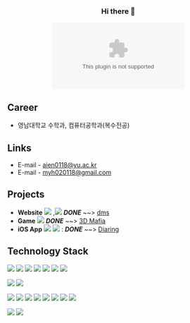 
<div align="center">
  
  ### Hi there 👋
[![hits](https://myhits.vercel.app/api/hit/https%3A%2F%2Fdeku.posstree.com?color=blue&label=hits&size=small)](https://myhits.vercel.app)

</div>
<!--
**IENFI/IENFI** is a ✨ _special_ ✨ repository because its `README.md` (this file) appears on your GitHub profile.

Here are some ideas to get you started:

- 🔭 I’m currently working on ...
- 🌱 I’m currently learning ...
- 👯 I’m looking to collaborate on ...
- 🤔 I’m looking for help with ...
- 💬 Ask me about ...
- 📫 How to reach me: ...
- 😄 Pronouns: ...
- ⚡ Fun fact: ...
-->

## Introduction
[![IENFI's GitHub stats](https://github-readme-stats.vercel.app/api?username=IENFI&hide=contribs,prs&show=prs_merged,prs_merged_percentage&show_icons=true&theme=swift)](https://github.com/IENFI/github-readme-stats)

<!--
테마로 vue, ambient_gradient도 괜찮다
-->

## Career
- 영남대학교 수학과, 컴퓨터공학과(복수전공)

## Links
- E-mail - aien0118@yu.ac.kr
- E-mail - myh020118@gmail.com

## Projects
- **Website** <img src="https://img.shields.io/badge/-000000?style=flat-square&logo=intellijidea&logoColor=white"/> ,<img src="https://img.shields.io/badge/-6DB33F?style=flat-square&logo=spring&logoColor=white"/> ***DONE*** ~~> [dms](https://github.com/IENFI/software) 
- **Game** <img src="https://img.shields.io/badge/-000000?style=flat-square&logo=unity&logoColor=white"/> ***DONE*** ~~> [3D Mafia](https://github.com/IENFI/software)
- **iOS App** <img src="https://img.shields.io/badge/-147EFB?style=flat-square&logo=xcode&logoColor=white"/> <img src="https://img.shields.io/badge/-F05138?style=flat-square&logo=swift&logoColor=white"/> : ***DONE*** ~~> [Diaring](https://github.com/IENFI/Diaring)

## Technology Stack
<img src="https://img.shields.io/badge/-A8B9CC?style=for-the-badge&logo=c&logoColor=white"/> <img src="https://img.shields.io/badge/-00599C?style=for-the-badge&logo=cplusplus&logoColor=white"/> <img src="https://img.shields.io/badge/Spring-6DB33F?style=for-the-badge&logo=spring&logoColor=white"/> <img src="https://img.shields.io/badge/HTML-E34F26?style=for-the-badge&logo=html5&logoColor=white"/> <img src="https://img.shields.io/badge/Python-3776AB?style=for-the-badge&logo=python&logoColor=white"/> <img src="https://img.shields.io/badge/Swift-F05138?style=for-the-badge&logo=swift&logoColor=white"/> <img src="https://img.shields.io/badge/JavaScript-F7DF1E?style=for-the-badge&logo=javascript&logoColor=white"/>

<img src="https://img.shields.io/badge/Linux-FCC624?style=for-the-badge&logo=linux&logoColor=white"/> <img src="https://img.shields.io/badge/Mac-000000?style=for-the-badge&logo=macos&logoColor=white"/>

<img src="https://img.shields.io/badge/MySQL-4479A1?style=for-the-badge&logo=mysql&logoColor=white"/> <img src="https://img.shields.io/badge/Eclipse IDE-2C2255?style=for-the-badge&logo=eclipseide&logoColor=white"/> <img src="https://img.shields.io/badge/VSCode-007ACC?style=for-the-badge&logo=visualstudiocode&logoColor=white"/> <img src="https://img.shields.io/badge/Xcode-147EFB?style=for-the-badge&logo=xcode&logoColor=white"/> <img src="https://img.shields.io/badge/Intellij-000000?style=for-the-badge&logo=intellijidea&logoColor=white"/> <img src="https://img.shields.io/badge/Anaconda-44A833?style=for-the-badge&logo=anaconda&logoColor=white"/> <img src="https://img.shields.io/badge/VirtualBox-183A61?style=for-the-badge&logo=virtualbox&logoColor=white"/> <img src="https://img.shields.io/badge/Unity-000000?style=for-the-badge&logo=unity&logoColor=white"/> 

 <img src="https://img.shields.io/badge/GitHub-181717?style=for-the-badge&logo=github&logoColor=white"/> <img src="https://img.shields.io/badge/Notion-000000?style=for-the-badge&logo=notion&logoColor=#white"/>
